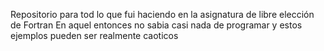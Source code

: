 Repositorio para tod lo que fui haciendo en la asignatura de libre elección de Fortran
En aquel entonces no sabia casi nada de programar y estos ejemplos pueden ser realmente caoticos
